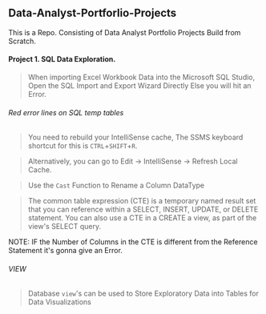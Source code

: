 ## Data-Analyst-Portforlio-Projects

This is a Repo. Consisting of Data Analyst Portfolio Projects Build from Scratch.
#### Project 1.  SQL Data Exploration.

>  When importing Excel Workbook Data into the Microsoft SQL Studio, Open the SQL Import and Export Wizard Directly Else you will hit an Error. 

######  Red error lines on SQL temp tables

> You need to rebuild your IntelliSense cache, The SSMS keyboard shortcut for this is `CTRL`+`SHIFT`+`R`.

> Alternatively, you can go to Edit → IntelliSense → Refresh Local Cache.

> Use the `Cast` Function to Rename a Column DataType

> The common table expression (CTE) is a temporary named result set that you can reference within a SELECT, INSERT, UPDATE, or DELETE statement. You can also use a CTE in a CREATE a view, as part of the view's SELECT query.

NOTE: IF the Number of Columns in the CTE is different from the Reference Statement it's gonna give an Error.

###### VIEW

> Database `view`'s can be used to Store Exploratory Data into Tables for Data Visualizations

